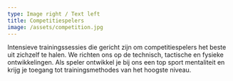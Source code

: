 ```yaml
---
type: Image right / Text left
title: Competitiespelers
image: /assets/competition.jpg
---
```

Intensieve trainingssessies die gericht zijn om competitiespelers het beste uit zichzelf te halen. We richten ons op de technisch, tactische en fysieke ontwikkelingen. Als speler ontwikkel je bij ons een top sport mentaliteit en krijg je toegang tot trainingsmethodes van het hoogste niveau.